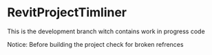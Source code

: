 # RevitProjectTimliner
This is the development branch witch contains work in progress code

Notice:
Before building the project check for broken refrences
